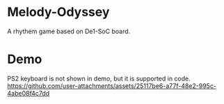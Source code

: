 # Melody-Odyssey

A rhythem game based on De1-SoC board.

# Demo
PS2 keyboard is not shown in demo, but it is supported in code.
https://github.com/user-attachments/assets/25117be6-a77f-48e2-995c-4abe08f4c7dd
